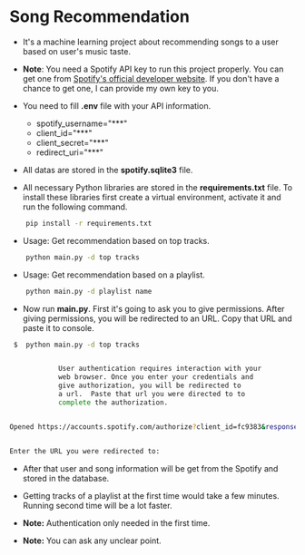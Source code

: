 # Song Recommendation

- It's a machine learning project about recommending songs to a user based on user's music taste.

- **Note**: You need a Spotify API key to run this project properly. You can get one from [Spotify's official developer website](https://developer.spotify.com/). If you don't have a chance to get one, I can provide my own key to you.

- You need to fill **.env** file with your API information.
    - spotify_username="***"
    - client_id="***"
    - client_secret="***"
    - redirect_uri="***"
    
- All datas are stored in the **spotify.sqlite3** file. 
- All necessary Python libraries are stored in the **requirements.txt** file. To install these libraries first create a virtual environment, activate it and run the following command.
```sh
    pip install -r requirements.txt
``` 
- Usage: Get recommendation based on top tracks.
```sh
    python main.py -d top tracks
``` 
- Usage: Get recommendation based on a playlist.
```sh
    python main.py -d playlist name
``` 
- Now run **main.py**. First it's going to ask you to give permissions. After giving permissions, you will be redirected to an URL. Copy that URL and paste it to console.
```sh
 $  python main.py -d top tracks


            User authentication requires interaction with your
            web browser. Once you enter your credentials and
            give authorization, you will be redirected to
            a url.  Paste that url you were directed to to
            complete the authorization.


Opened https://accounts.spotify.com/authorize?client_id=fc9383&response_type=code&redirect_uri=http%3A%2F%2Flocalhost%3A8080%2F&scope=playlist-modify-public+user-top-read in your browser


Enter the URL you were redirected to:


```
- After that user and song information will be get from the Spotify and stored in the database.

- Getting tracks of a playlist at the first time would take a few minutes. Running second time will be a lot faster.

- **Note:** Authentication only needed in the first time. 

- **Note:** You can ask any unclear point.